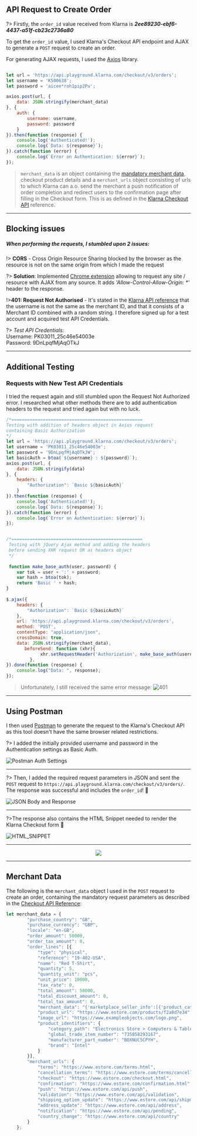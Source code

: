 ## API Request to Create Order

?> Firstly, the ```order_id``` value received from Klarna is _**2ee89230-ebf6-4437-a51f-cb23c2736a80**_

To get the ```order_id``` value, I used Klarna's Checkout API endpoint and AJAX to generate a ```POST``` request to create an order.

For generating AJAX requests, I used the [Axios](https://github.com/axios/axios ':target=_blank') library.

```javascript

let url = 'https://api.playground.klarna.com/checkout/v3/orders';
let username = 'K500638';
let password = 'aicee*roh1pip2Pu';

axios.post(url, {
    data: JSON.stringify(merchant_data)
}, {
    auth: {
        username: username,
        password: password
    }
}).then(function (response) {
    console.log('Authenticated!');
    console.log(`Data: ${response}`);
}).catch(function (error) {
    console.log(`Error on Authentication: ${error}`);
});
```

> ```merchant_data``` is an object containing the [mandatory merchant data](/order-id?id=merchant-data), checkout product details and a ```merchant_urls``` object consisting of urls to which Klarna can a.o. send the merchant a push notification of order completion and redirect users to the confirmation page after filling in the Checkout form. This is as defined in the [Klarna Checkout API](https://developers.klarna.com/api/#checkout-api ':target=_blank') reference. <br>

___

## Blocking issues
##### When performing the requests, I stumbled upon 2 issues: <br>

!> **CORS** - Cross Origin Resource Sharing blocked by the browser as the resource is not on the same origin from which I made the request<br>

?> **Solution**: Implemented [Chrome extension](https://chrome.google.com/webstore/detail/allow-control-allow-origi/nlfbmbojpeacfghkpbjhddihlkkiljbi ':target=_blank') allowing to request any site / resource with AJAX from any source. It adds _'Allow-Control-Allow-Origin: *'_ header to the response.

!>**401: Request Not Authorised** - It's stated in the [Klarna API reference](https://developers.klarna.com/api/#authentication ':target=_blank') that the username is not the same as the merchant ID, and that it consists of a Merchant ID combined with a random string. I therefore signed up for a test account and acquired test API Credentials.

?> _Test API Credentials:_<br>
Username: PK03011_25c46e54003e <br>
Password: 9DnLpqfMjAqOTkJ <br>

___

## Additional Testing
### Requests with New Test API Credentials
I tried the request again and still stumbled upon the Request Not Authorized error. I researched what other methods there are to add authentication headers to the request and tried again but with no luck.

```javascript 
/*================================================== 
Testing with addition of headers object in Axios request 
containing Basic Authorization 
*/
let url = 'https://api.playground.klarna.com/checkout/v3/orders';
let username = 'PK03011_25c46e54003e';
let password = '9DnLpqfMjAqOTkJW';
let basicAuth = btoa(`${username} : ${password}`);
axios.post(url, {
    data: JSON.stringify(data)
}, {
    headers: {
        "Authorization": `Basic ${basicAuth}`
    }
}).then(function (response) {
    console.log('Authenticated!');
    console.log(`Data: ${response}`);
}).catch(function (error) {
    console.log(`Error on Authentication: ${error}`);
});


/*==================================================
 Testing with jQuery Ajax method and adding the headers 
 before sending XHR request OR as headers object 
 */
 
 function make_base_auth(user, password) {
    var tok = user + ':' + password;
    var hash = btoa(tok);
    return 'Basic ' + hash;
}
 
$.ajax({
    headers: {
        "Authorization": `Basic ${basicAuth}`
    },
    url: 'https://api.playground.klarna.com/checkout/v3/orders',
    method: 'POST',
    contentType: "application/json",
    crossDomain: true,
    data: JSON.stringify(merchant_data),
       beforeSend: function (xhr){ 
             xhr.setRequestHeader('Authorization', make_base_auth(username, password)); 
         },
}).done(function (response) {
    console.log("Data: ", response);
});
```
> Unfortunately, I still received the same error message:
![401](https://res.cloudinary.com/n8dawg/image/upload/v1531067091/401.png '401 Unauthorized')<br>

___ 

## Using Postman
I then used [Postman](https://www.getpostman.com/) to generate the request to the Klarna's Checkout API as this tool doesn't have the same browser related restrictions.

?> I added the initially provided username and password in the Authentication settings as Basic Auth.

![Postman Auth Settings](https://res.cloudinary.com/n8dawg/image/upload/v1531070848/postman_authentication.png 'Postman Auth Settings') 
___

?> Then, I added the required request parameters in JSON and sent the ```POST``` request to ```https://api.playground.klarna.com/checkout/v3/orders/```. The response was successful and includes the ```order_id```! :tada: <br>

![JSON Body and Response](https://res.cloudinary.com/n8dawg/image/upload/v1531071446/postman_response.png 'JSON Body and Response')
___

?>The response also contains the HTML Snippet needed to render the Klarna Checkout form :raised_hands: <br>

![HTML_SNIPPET](https://res.cloudinary.com/n8dawg/image/upload/v1531071668/postman_response_html_snippet.png 'html_snippet in response')

---

<p align="center">
  <img src="https://res.cloudinary.com/n8dawg/image/upload/v1531076322/patrick_victory.gif">
</p>



___

## Merchant Data
The following is the ```merchant_data``` object I used in the ```POST``` request to create an order, containing the mandatory request parameters as described in the [Checkout API Reference](https://developers.klarna.com/api/#checkout-api ':target=_blank'):


```javascript
let merchant_data = {
    	"purchase_country": "GB",
    	"purchase_currency": "GBP",
    	"locale": "en-GB",
    	"order_amount": 50000,
    	"order_tax_amount": 0,
    	"order_lines": [{
    		"type": "physical",
    		"reference": "19-402-USA",
    		"name": "Red T-Shirt",
    		"quantity": 5,
    		"quantity_unit": "pcs",
    		"unit_price": 10000,
    		"tax_rate": 0,
    		"total_amount": 50000,
    		"total_discount_amount": 0,
    		"total_tax_amount": 0,
    		"merchant_data": "{'marketplace_seller_info':[{'product_category':'Women\'s Fashion','product_name':'Women Sweatshirt'}]}",
    		"product_url": "https://www.estore.com/products/f2a8d7e34",
    		"image_url": "https://www.exampleobjects.com/logo.png",
    		"product_identifiers": {
    			"category_path": "Electronics Store > Computers & Tablets > Desktops",
    			"global_trade_item_number": "735858293167",
    			"manufacturer_part_number": "BOXNUC5CPYH",
    			"brand": "Intel"
    		}
    	}],
    	"merchant_urls": {
    		"terms": "https://www.estore.com/terms.html",
    		"cancellation_terms": "https://www.estore.com/terms/cancellation.html",
    		"checkout": "https://www.estore.com/checkout.html",
    		"confirmation": "https://www.estore.com/confirmation.html",
    		"push": "https://www.estore.com/api/push",
    		"validation": "https://www.estore.com/api/validation",
    		"shipping_option_update": "https://www.estore.com/api/shipment",
    		"address_update": "https://www.estore.com/api/address",
    		"notification": "https://www.estore.com/api/pending",
    		"country_change": "https://www.estore.com/api/country"
    	}
    };
```

